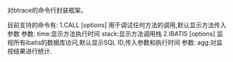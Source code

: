 对btrace的命令行封装框架。

目前支持的命令有:
1.CALL <full class path> <methodname> [options] 用于调试任何方法的调用,默认显示方法传入参数
  参数:
  time:显示方法执行时间
  stack:显示方法调用栈
2.IBATIS [options] 监视所有ibatis的数据库访问,默认显示SQL ID,传入参数和执行时间
  参数:
  agg:对监视结果进行统计.
